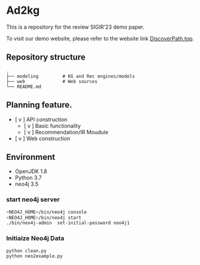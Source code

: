# Ad2kg

This is a repository for the review SIGIR'23 demo paper.

To visit our demo website, please refer to the website link [DiscoverPath.top](http://www.discoverpath.top/).

## Repository structure

    .
    ├── modeling         # KG and Rec engines/models
    ├── web              # Web sources
    └── README.md

## Planning feature.

- [ v ] API construction
    - [ v ] Basic functionality
    - [ v ] Recommendation/IR Moudule
- [ v ] Web construction

## Environment
-  OpenJDK 1.8
-  Python 3.7
-  neo4j 3.5

### start neo4j server
```sh
<NEO4J_HOME>/bin/neo4j console
<NEO4J_HOME>/bin/neo4j start
./bin/neo4j-admin  set-initial-password neo4j1
```

### Initiaize Neo4j Data
```sh
python clean.py
python neo2example.py
```
